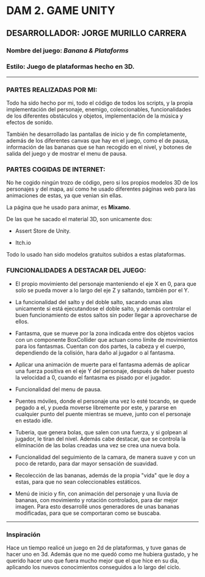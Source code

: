 # DAM 2. GAME UNITY
## DESARROLLADOR: JORGE MURILLO CARRERA

### Nombre del juego: *Banana & Plataforms*
### Estilo: Juego de plataformas hecho en 3D.

<hr>

### PARTES REALIZADAS POR MI:

Todo ha sido hecho por mi, todo el código de todos los scripts, y la propia implementación del personaje, enemigo, coleccionables, funcionalidades de los diferentes obstáculos y objetos, implementación de la música y efectos de sonido. 

También he desarrollado las pantallas de inicio y de fin completamente, además de los diferentes canvas que hay en el juego, como el de pausa, información de las bananas que se han recogido en el nivel, y botones de salida del juego y de mostrar el menu de pausa.

### PARTES COGIDAS DE INTERNET:

No he cogido ningún trozo de código, pero si los propios modelos 3D de los personajes y del mapa, así como he usado diferentes páginas web para las animaciones de estas, ya que venian sin ellas.

La página que he usado para animar, es **Mixamo**.

De las que he sacado el material 3D, son unicamente dos:

- Assert Store de Unity.

- Itch.io

Todo lo usado han sido modelos gratuitos subidos a estas plataformas.

### FUNCIONALIDADES A DESTACAR DEL JUEGO:

- El propio movimiento del personaje manteniendo el eje X  en 0, para que solo se pueda mover a lo largo del eje Z y saltando, también por el Y.

- La funcionalidad del salto y del doble salto, sacando unas alas unicamente si está ejecutandose el doble salto, y además controlar el buen funcionamiento de estos saltos sin poder llegar a aprovecharse de ellos.

- Fantasma, que se mueve por la zona indicada entre dos objetos vacios con un componente BoxCollider que actuan como límite de movimientos para los fantasmas. Cuentan con dos partes, la cabeza y el cuerpo, dependiendo de la colisión, hara daño al jugador o al fantasma.

- Aplicar una animación de muerte para el fantasma además de aplicar una fuerza positiva en el eje Y del personaje, después de haber puesto la velocidad a 0, cuando el fantasma es pisado por el jugador.

- Funcionalidad del menu de pausa.

- Puentes móviles, donde el personaje una vez lo esté tocando, se quede pegado a el, y pueda moverse libremente por este, y pararse en cualquier punto del puente mientras se mueve, junto con el personaje en estado idle.

- Tuberia, que genera bolas, que salen con una fuerza, y si golpean al jugador, le tiran del nivel. Además cabe destacar, que se controla la eliminación de las bolas creadas una vez se crea una nueva bola.

- Funcionalidad del seguimiento de la camara, de manera suave y con un poco de retardo, para dar mayor sensación de suavidad.

- Recolección de las bananas, además de la propia "vida" que le doy a estas, para que no sean coleccionables estáticos.

- Menú de inicio y fin, con animación del personaje y una lluvia de bananas, con movimiento y rotación controlados, para dar mejor imagen. Para esto desarrollé unos generadores de unas bananas modificadas, para que se comportaran como se buscaba.

<hr>

### Inspiración

Hace un tiempo realicé un juego en 2d de plataformas, y tuve ganas de hacer uno en 3d. Además que no me quedó como me hubiera gustado, y he querido hacer uno que fuera mucho mejor que el que hice en su dia, aplicando los nuevos conocimientos conseguidos a lo largo del ciclo.